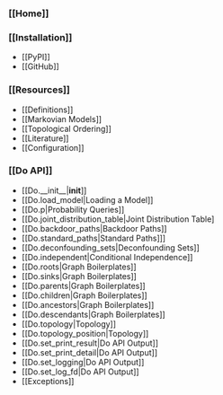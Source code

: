 ### [[Home]]

### [[Installation]]
* [[PyPI]]
* [[GitHub]]

### [[Resources]]
* [[Definitions]]
* [[Markovian Models]]
* [[Topological Ordering]]
* [[Literature]]
* [[Configuration]]

### [[Do API]]
* [[Do.\_\_init\_\_|__init__]]
* [[Do.load_model|Loading a Model]]
* [[Do.p|Probability Queries]]
* [[Do.joint_distribution_table|Joint Distribution Table]
* [[Do.backdoor_paths|Backdoor Paths]]
* [[Do.standard_paths|Standard Paths]]]
* [[Do.deconfounding_sets|Deconfounding Sets]]
* [[Do.independent|Conditional Independence]]
* [[Do.roots|Graph Boilerplates]]
* [[Do.sinks|Graph Boilerplates]]
* [[Do.parents|Graph Boilerplates]]
* [[Do.children|Graph Boilerplates]]
* [[Do.ancestors|Graph Boilerplates]]
* [[Do.descendants|Graph Boilerplates]]
* [[Do.topology|Topology]]
* [[Do.topology_position|Topology]]
* [[Do.set_print_result|Do API Output]]
* [[Do.set_print_detail|Do API Output]]
* [[Do.set_logging|Do API Output]]
* [[Do.set_log_fd|Do API Output]]
* [[Exceptions]]
